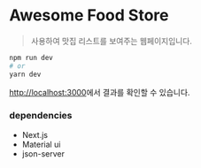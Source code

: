 # Awesome Food Store

> 사용하여 맛집 리스트를 보여주는 웹페이지입니다.

```bash
npm run dev
# or
yarn dev
```

[http://localhost:3000](http://localhost:3000)에서 결과를 확인할 수 있습니다.

### dependencies
- Next.js
- Material ui
- json-server